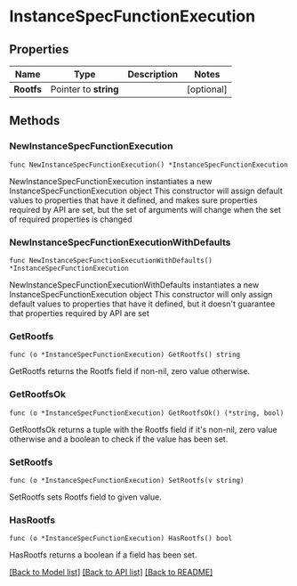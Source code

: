 # InstanceSpecFunctionExecution

## Properties

Name | Type | Description | Notes
------------ | ------------- | ------------- | -------------
**Rootfs** | Pointer to **string** |  | [optional] 

## Methods

### NewInstanceSpecFunctionExecution

`func NewInstanceSpecFunctionExecution() *InstanceSpecFunctionExecution`

NewInstanceSpecFunctionExecution instantiates a new InstanceSpecFunctionExecution object
This constructor will assign default values to properties that have it defined,
and makes sure properties required by API are set, but the set of arguments
will change when the set of required properties is changed

### NewInstanceSpecFunctionExecutionWithDefaults

`func NewInstanceSpecFunctionExecutionWithDefaults() *InstanceSpecFunctionExecution`

NewInstanceSpecFunctionExecutionWithDefaults instantiates a new InstanceSpecFunctionExecution object
This constructor will only assign default values to properties that have it defined,
but it doesn't guarantee that properties required by API are set

### GetRootfs

`func (o *InstanceSpecFunctionExecution) GetRootfs() string`

GetRootfs returns the Rootfs field if non-nil, zero value otherwise.

### GetRootfsOk

`func (o *InstanceSpecFunctionExecution) GetRootfsOk() (*string, bool)`

GetRootfsOk returns a tuple with the Rootfs field if it's non-nil, zero value otherwise
and a boolean to check if the value has been set.

### SetRootfs

`func (o *InstanceSpecFunctionExecution) SetRootfs(v string)`

SetRootfs sets Rootfs field to given value.

### HasRootfs

`func (o *InstanceSpecFunctionExecution) HasRootfs() bool`

HasRootfs returns a boolean if a field has been set.


[[Back to Model list]](../README.md#documentation-for-models) [[Back to API list]](../README.md#documentation-for-api-endpoints) [[Back to README]](../README.md)


